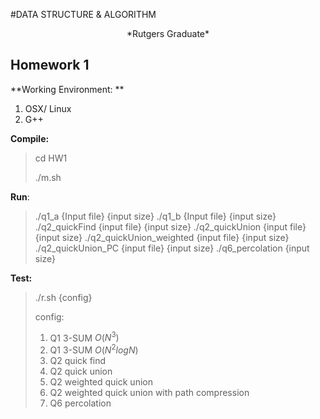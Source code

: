 #DATA STRUCTURE & ALGORITHM
<center>*Rutgers Graduate*</center>

## Homework 1

**Working Environment: **

1. OSX/ Linux
2. G++

**Compile:**

> cd HW1
>
> ./m.sh	

**Run**:

> ./q1_a {Input file} {input size}
> ./q1_b {Input file} {input size}
> ./q2_quickFind {input file} {input size}
> ./q2_quickUnion {input file} {input size}
> ./q2_quickUnion_weighted {input file} {input size}
> ./q2_quickUnion_PC {input file} {input size}
> ./q6_percolation {input size}

**Test:**

> ./r.sh {config}
>
> config: 
>
> 1. Q1 3-SUM $O(N^3)$
> 2. Q1 3-SUM $O(N^2logN)$
> 3. Q2 quick find
> 4. Q2 quick union
> 5. Q2 weighted quick union 
> 6. Q2 weighted quick union with path compression
> 7. Q6 percolation